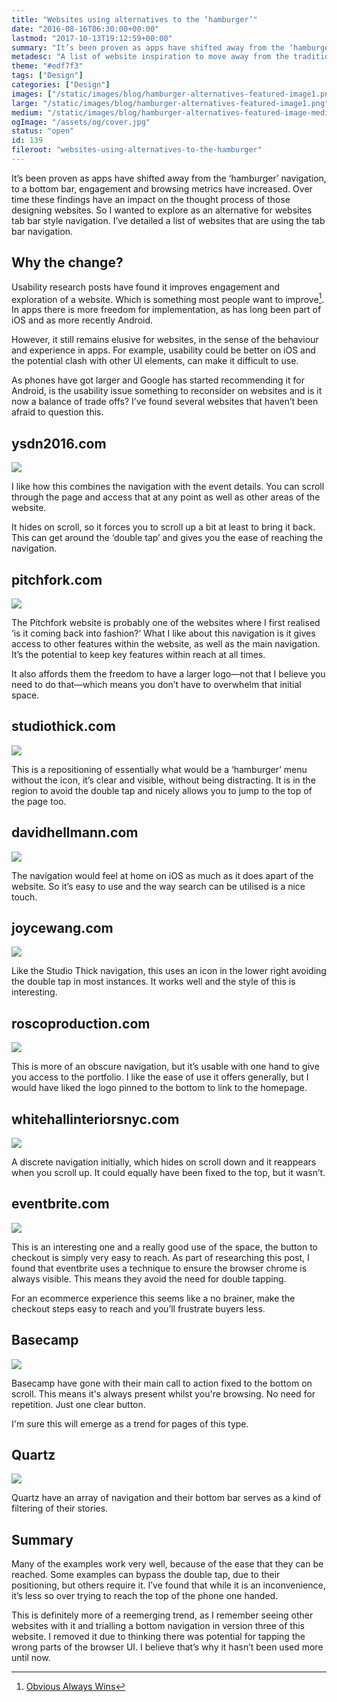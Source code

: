 ```yaml
---
title: "Websites using alternatives to the ‘hamburger’"
date: "2016-08-16T06:30:00+00:00"
lastmod: "2017-10-13T19:12:59+00:00"
summary: "It’s been proven as apps have shifted away from the ‘hamburger’ navigation, to a bottom bar, engagement and browsing metrics have increased. Over time these findings have an impact on the thought process of those designing websites. In this post I detail a list of websites that are using the tab bar navigation."
metadesc: "A list of website inspiration to move away from the traditional approach of the hamburger menu. Lots of iOS tab bar style examples."
theme: "#edf7f3"
tags: ["Design"]
categories: ["Design"]
images: ["/static/images/blog/hamburger-alternatives-featured-image1.png"]
large: "/static/images/blog/hamburger-alternatives-featured-image1.png"
medium: "/static/images/blog/hamburger-alternatives-featured-image-medium1.png"
ogImage: "/assets/og/cover.jpg"
status: "open"
id: 139
fileroot: "websites-using-alternatives-to-the-hamburger"
---
```


It’s been proven as apps have shifted away from the ‘hamburger’ navigation, to a bottom bar, engagement and browsing metrics have increased. Over time these findings have an impact on the thought process of those designing websites. So I wanted to explore as an alternative for websites tab bar style navigation. I’ve detailed a list of websites that are using the tab bar navigation.

## Why the change?
Usability research posts have found it improves engagement and exploration of a website. Which is something most people want to improve[^1]. In apps there is more freedom for implementation, as has long been part of iOS and as more recently Android.

However, it still remains elusive for websites, in the sense of the behaviour and experience in apps. For example, usability could be better on iOS and the potential clash with other UI elements, can make it difficult to use.

As phones have got larger and Google has started recommending it for Android, is the usability issue something to reconsider on websites and is it now a balance of trade offs? I’ve found several websites that haven’t been afraid to question this.

## ysdn2016.com
<div className="article-image">
  <a href="http://ysdn2016.com/">
    <Image src="/images/blog/bottom-nav-ysdn.png" width={960} height={832} />
  </a>
</div>

I like how this combines the navigation with the event details. You can scroll through the page and access that at any point as well as other areas of the website.

It hides on scroll, so it forces you to scroll up a bit at least to bring it back. This can get around the ‘double tap’ and gives you the ease of reaching the navigation.


## pitchfork.com
<div className="article-image">
  <a href="http://pitchfork.com/">
    <Image src="/images/blog/bottom-nav-pitchfork.jpg" width={960} height={832} />
  </a>
</div>

The Pitchfork website is probably one of the websites where I first realised ‘is it coming back into fashion?’ What I like about this navigation is it gives access to other features within the website, as well as the main navigation. It’s the potential to keep key features within reach at all times.

It also affords them the freedom to have a larger logo—not that I believe you need to do that—which means you don’t have to overwhelm that initial space.

## studiothick.com
<div className="article-image">
  <a href="http://www.studiothick.com/">
    <Image src="/images/blog/bottom-nav-studiothick.jpg" width={960} height={832} />
  </a>
</div>

This is a repositioning of essentially what would be a ‘hamburger’ menu without the icon, it’s clear and visible, without being distracting. It is in the region to avoid the double tap and nicely allows you to jump to the top of the page too.

## davidhellmann.com
<div className="article-image">
  <a href="https://davidhellmann.com">
    <Image src="/images/blog/bottom-nav-david.png" width={960} height={832} />
  </a>
</div>

The navigation would feel at home on iOS as much as it does apart of the website. So it’s easy to use and the way search can be utilised is a nice touch.

## joycewang.com
<div className="article-image">
  <a href="http://joycewang.com">
    <Image src="/images/blog/bottom-nav-wang.jpg" width={960} height={832} />
  </a>
</div>

Like the Studio Thick navigation, this uses an icon in the lower right avoiding the double tap in most instances. It works well and the style of this is interesting.

## roscoproduction.com
<div className="article-image">
  <a href="http://roscoproduction.com">
    <Image src="/images/blog/bottom-nav-rosco.jpg" width={960} height={832} />
  </a>
</div>

This is more of an obscure navigation, but it’s usable with one hand to give you access to the portfolio. I like the ease of use it offers generally, but I would have liked the logo pinned to the bottom to link to the homepage.

## whitehallinteriorsnyc.com
<div className="article-image">
  <a href="http://www.whitehallinteriorsnyc.com">
    <Image src="/images/blog/bottom-nav-whitehall.jpg" width={960} height={832} />
  </a>
</div>

A discrete navigation initially, which hides on scroll down and it reappears when you scroll up. It could equally have been fixed to the top, but it wasn’t.

## eventbrite.com
<div className="article-image">
  <a href="https://www.eventbrite.com">
    <Image src="/images/blog/bottom-nav-eventbrite.jpg" width={960} height={832} />
  </a>
</div>

This is an interesting one and a really good use of the space, the button to checkout is simply very easy to reach. As part of researching this post, I found that eventbrite uses a technique to ensure the browser chrome is always visible. This means they avoid the need for double tapping.

For an ecommerce experience this seems like a no brainer, make the checkout steps easy to reach and you’ll frustrate buyers less.

## Basecamp
<div className="article-image">
  <a href="https://basecamp.com">
    <Image src="/images/blog/bottom-nav-basecamp.jpg" width={960} height={832} />
  </a>
</div>

Basecamp have gone with their main call to action fixed to the bottom on scroll. This means it's always present whilst you're browsing. No need for repetition. Just one clear button.

I'm sure this will emerge as a trend for pages of this type.

## Quartz
<div className="article-image">
  <a href="http://qz.com">
    <Image src="/images/blog/bottom-nav-quartz.jpg" width={960} height={832} />
  </a>
</div>

Quartz have an array of navigation and their bottom bar serves as a kind of filtering of their stories.

## Summary
Many of the examples work very well, because of the ease that they can be reached. Some examples can bypass the double tap, due to their positioning, but others require it. I’ve found that while it is an inconvenience, it’s less so over trying to reach the top of the phone one handed.

This is definitely more of a reemerging trend, as I remember seeing other websites with it and trialling a bottom navigation in version three of this website. I removed it due to thinking there was potential for tapping the wrong parts of the browser UI. I believe that’s why it hasn’t been used more until now.

[^1]: [Obvious Always Wins](http://www.lukew.com/ff/entry.asp?1945)
